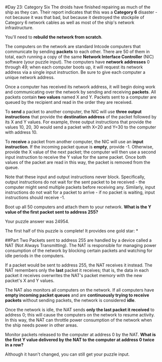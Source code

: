 #Day 23: Category Six
The droids have finished repairing as much of the ship as they can. Their report indicates that this was a 
**Category 6** disaster - not because it was that bad, but because it destroyed the stockpile of Category 6 network 
cables as well as most of the ship's network infrastructure.

You'll need to **rebuild the network from scratch**.

The computers on the network are standard Intcode computers that communicate by sending **packets** to each other. 
There are 50 of them in total, each running a copy of the same **Network Interface Controller** (NIC) software 
(your puzzle input). The computers have **network addresses** 0 through 49; when each computer boots up, it will 
request its network address via a single input instruction. Be sure to give each computer a unique network address.

Once a computer has received its network address, it will begin doing work and communicating over the network by 
sending and receiving **packets**. All packets contain **two values** named X and Y. Packets sent to a computer are queued 
by the recipient and read in the order they are received.

To **send** a packet to another computer, the NIC will use **three output instructions** that provide the **destination 
address** of the packet followed by its X and Y values. For example, three output instructions that provide the 
values 10, 20, 30 would send a packet with X=20 and Y=30 to the computer with address 10.

To **receive** a packet from another computer, the NIC will use an **input instruction**. If the incoming packet queue is 
**empty**, provide -1. Otherwise, provide the X value of the next packet; the computer will then use a second input 
instruction to receive the Y value for the same packet. Once both values of the packet are read in this way, 
the packet is removed from the queue.

Note that these input and output instructions never block. Specifically, output instructions do not wait for 
the sent packet to be received - the computer might send multiple packets before receiving any. Similarly, 
input instructions do not wait for a packet to arrive - if no packet is waiting, input instructions should receive -1.

Boot up all 50 computers and attach them to your network. **What is the Y value of the first packet sent to address 255?**

Your puzzle answer was 24954.

The first half of this puzzle is complete! It provides one gold star: *

##Part Two
Packets sent to address 255 are handled by a device called a NAT (Not Always Transmitting). The NAT is responsible 
for managing power consumption of the network by blocking certain packets and watching for idle periods in the 
computers.

If a packet would be sent to address 255, the NAT receives it instead. The NAT remembers only the **last** packet 
it receives; that is, the data in each packet it receives overwrites the NAT's packet memory with the new 
packet's X and Y values.

The NAT also monitors all computers on the network. If all computers have **empty incoming packet queues** and are 
**continuously trying to receive packets** without sending packets, the network is considered **idle**.

Once the network is idle, the NAT sends **only the last packet it received** to address 0; this will cause the 
computers on the network to resume activity. In this way, the NAT can throttle power consumption of the network 
when the ship needs power in other areas.

Monitor packets released to the computer at address 0 by the NAT. **What is the first Y value delivered by the 
NAT to the computer at address 0 twice in a row?**

Although it hasn't changed, you can still get your puzzle input.